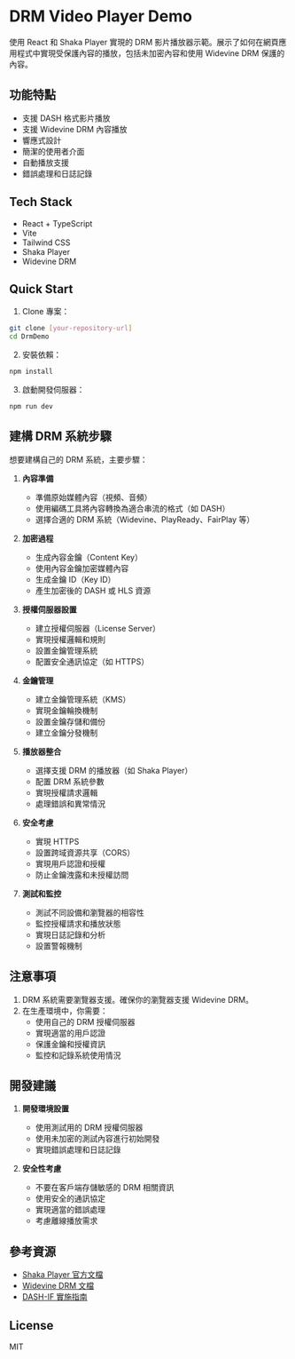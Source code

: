# DRM Video Player Demo

使用 React 和 Shaka Player 實現的 DRM 影片播放器示範。展示了如何在網頁應用程式中實現受保護內容的播放，包括未加密內容和使用 Widevine DRM 保護的內容。

## 功能特點

- 支援 DASH 格式影片播放
- 支援 Widevine DRM 內容播放
- 響應式設計
- 簡潔的使用者介面
- 自動播放支援
- 錯誤處理和日誌記錄

## Tech Stack

- React + TypeScript
- Vite
- Tailwind CSS
- Shaka Player
- Widevine DRM

## Quick Start

1. Clone 專案：
```bash
git clone [your-repository-url]
cd DrmDemo
```

2. 安裝依賴：
```bash
npm install
```

3. 啟動開發伺服器：
```bash
npm run dev
```


## 建構 DRM 系統步驟

想要建構自己的 DRM 系統，主要步驟：

1. **內容準備**
   - 準備原始媒體內容（視頻、音頻）
   - 使用編碼工具將內容轉換為適合串流的格式（如 DASH）
   - 選擇合適的 DRM 系統（Widevine、PlayReady、FairPlay 等）

2. **加密過程**
   - 生成內容金鑰（Content Key）
   - 使用內容金鑰加密媒體內容
   - 生成金鑰 ID（Key ID）
   - 產生加密後的 DASH 或 HLS 資源

3. **授權伺服器設置**
   - 建立授權伺服器（License Server）
   - 實現授權邏輯和規則
   - 設置金鑰管理系統
   - 配置安全通訊協定（如 HTTPS）

4. **金鑰管理**
   - 建立金鑰管理系統（KMS）
   - 實現金鑰輪換機制
   - 設置金鑰存儲和備份
   - 建立金鑰分發機制

5. **播放器整合**
   - 選擇支援 DRM 的播放器（如 Shaka Player）
   - 配置 DRM 系統參數
   - 實現授權請求邏輯
   - 處理錯誤和異常情況

6. **安全考慮**
   - 實現 HTTPS
   - 設置跨域資源共享（CORS）
   - 實現用戶認證和授權
   - 防止金鑰洩露和未授權訪問

7. **測試和監控**
   - 測試不同設備和瀏覽器的相容性
   - 監控授權請求和播放狀態
   - 實現日誌記錄和分析
   - 設置警報機制

## 注意事項

1. DRM 系統需要瀏覽器支援。確保你的瀏覽器支援 Widevine DRM。
2. 在生產環境中，你需要：
   - 使用自己的 DRM 授權伺服器
   - 實現適當的用戶認證
   - 保護金鑰和授權資訊
   - 監控和記錄系統使用情況

## 開發建議

1. **開發環境設置**
   - 使用測試用的 DRM 授權伺服器
   - 使用未加密的測試內容進行初始開發
   - 實現錯誤處理和日誌記錄

2. **安全性考慮**
   - 不要在客戶端存儲敏感的 DRM 相關資訊
   - 使用安全的通訊協定
   - 實現適當的錯誤處理
   - 考慮離線播放需求

## 參考資源

- [Shaka Player 官方文檔](https://shaka-player-demo.appspot.com/docs/api/index.html)
- [Widevine DRM 文檔](https://www.widevine.com/)
- [DASH-IF 實施指南](https://dashif.org/)

## License

MIT
